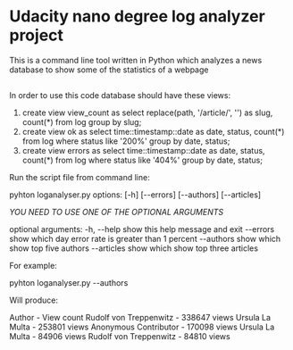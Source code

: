 # Udacity nano degree log analyzer project
This is a command line tool written in Python which analyzes a news database to show some of the statistics of a webpage
## 
In order to use this code database should have these views:
1. create view view_count as select replace(path, '/article/', '') as slug, count(*) from log group by slug;
2. create view ok as select time::timestamp::date as date, status, count(*) from log where status like '200%' group by date, status;
3. create view errors as select time::timestamp::date as date, status, count(*) from log where status like '404%' group by date, status;

Run the script file from command line: 

pyhton loganalyser.py options: [-h] [--errors] [--authors] [--articles]

*YOU NEED TO USE ONE OF THE OPTIONAL ARGUMENTS*

optional arguments:
  -h, --help  show this help message and exit
  --errors    show which day error rate is greater than 1 percent
  --authors   show which show top five authors
  --articles  show which show top three articles

For example: 

pyhton loganalyser.py --authors

Will produce:

Author - View count
Rudolf von Treppenwitz - 338647 views
Ursula La Multa - 253801 views
Anonymous Contributor - 170098 views
Ursula La Multa - 84906 views
Rudolf von Treppenwitz - 84810 views
